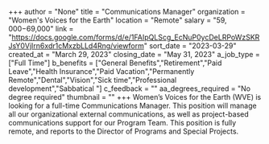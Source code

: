 +++
author = "None"
title = "Communications Manager"
organization = "Women's Voices for the Earth"
location = "Remote"
salary = "$59,000-$69,000"
link = "https://docs.google.com/forms/d/e/1FAIpQLScg_EcNuP0ycDeLRPoWzSKRJsY0VjIrn6xdr1cMxzbLLd4Rng/viewform"
sort_date = "2023-03-29"
created_at = "March 29, 2023"
closing_date = "May 31, 2023"
a_job_type = ["Full Time"]
b_benefits = ["General Benefits","Retirement","Paid Leave","Health Insurance","Paid Vacation","Permanently Remote","Dental","Vision","Sick time","Professional development","Sabbatical "]
c_feedback = ""
aa_degrees_required = "No degree required"
thumbnail = ""
+++
Women’s Voices for the Earth (WVE) is looking for a full-time Communications Manager. This position will manage all our organizational external communications, as well as project-based communications support for our Program Team. This position is fully remote, and reports to the Director of Programs and Special Projects.